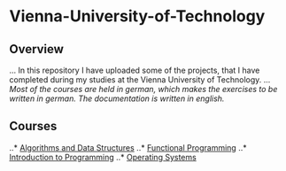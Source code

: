 # Vienna-University-of-Technology

## Overview
... In this repository I have uploaded some of the projects, that I have completed during my studies at the Vienna University of Technology.
... _Most of the courses are held in german, which makes the exercises to be written in german. The documentation is written in english._

## Courses
..* [Algorithms and Data Structures](https://github.com/Batev/Vienna-University-of-Technology/tree/master/Algorithms%20and%20Data%20Structures)
..* [Functional Programming](https://github.com/Batev/Vienna-University-of-Technology/tree/master/Functional%20Programming)
..* [Introduction to Programming](https://github.com/Batev/Vienna-University-of-Technology/tree/master/Introduction%20to%20Programming)
..* [Operating Systems](https://github.com/Batev/Vienna-University-of-Technology/tree/master/Operating%20Systems)
